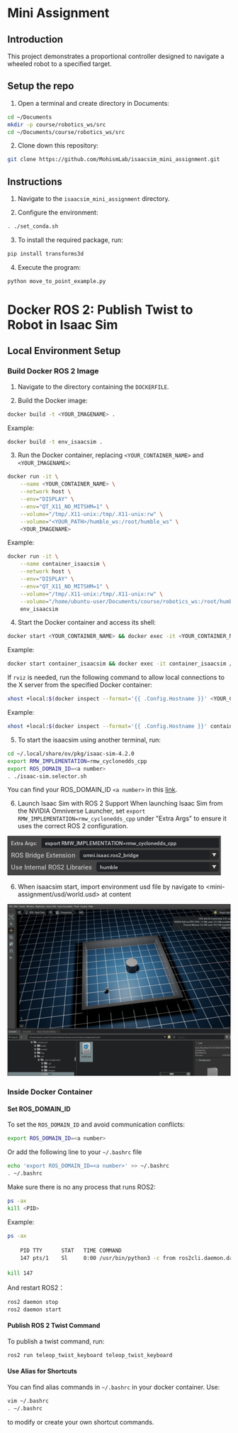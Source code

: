 # Mini Assignment

## Introduction
This project demonstrates a proportional controller designed to navigate a wheeled robot to a specified target.

## Setup the repo
1. Open a terminal and create directory in Documents:
```bash
cd ~/Documents
mkdir -p course/robotics_ws/src
cd ~/Documents/course/robotics_ws/src
```
2. Clone down this repository:
```bash
git clone https://github.com/MohismLab/isaacsim_mini_assignment.git
```


## Instructions
1. Navigate to the `isaacsim_mini_assignment` directory.

2. Configure the environment:
```bash
. ./set_conda.sh 
```

3. To install the required package, run:
```bash
pip install transforms3d
```

4. Execute the program:
```bash
python move_to_point_example.py
```

# Docker ROS 2: Publish Twist to Robot in Isaac Sim 
## Local Environment Setup
### Build Docker ROS 2 Image
1. Navigate to the directory containing the `DOCKERFILE`.

2. Build the Docker image:
```bash
docker build -t <YOUR_IMAGENAME> .
```
Example:
```bash
docker build -t env_isaacsim .
```

3. Run the Docker container, replacing `<YOUR_CONTAINER_NAME>` and `<YOUR_IMAGENAME>`:
```bash
docker run -it \
    --name <YOUR_CONTAINER_NAME> \
    --network host \
    --env="DISPLAY" \
    --env="QT_X11_NO_MITSHM=1" \
    --volume="/tmp/.X11-unix:/tmp/.X11-unix:rw" \
    --volume="<YOUR_PATH>/humble_ws:/root/humble_ws" \
    <YOUR_IMAGENAME>
```
Example:

```bash
docker run -it \
    --name container_isaacsim \
    --network host \
    --env="DISPLAY" \
    --env="QT_X11_NO_MITSHM=1" \
    --volume="/tmp/.X11-unix:/tmp/.X11-unix:rw" \
    --volume="/home/ubuntu-user/Documents/course/robotics_ws:/root/humble_ws" \
    env_isaacsim
```

4. Start the Docker container and access its shell:
```bash
docker start <YOUR_CONTAINER_NAME> && docker exec -it <YOUR_CONTAINER_NAME> /bin/bash
```
Example:
```bash
docker start container_isaacsim && docker exec -it container_isaacsim /bin/bash
```

If `rviz` is needed, run the following command to allow local connections to the X server from the specified Docker container:
    
```bash
xhost +local:$(docker inspect --format='{{ .Config.Hostname }}' <YOUR_CONTAINER_NAME>) && docker start <YOUR_CONTAINER_NAME> && docker exec -it <YOUR_CONTAINER_NAME> /bin/bash
```

Example:
```bash
xhost +local:$(docker inspect --format='{{ .Config.Hostname }}' container_isaacsim) && docker start container_isaacsim && docker exec -it container_isaacsim /bin/bash
```

5. To start the isaacsim using another terminal, run:
```bash
cd ~/.local/share/ov/pkg/isaac-sim-4.2.0
export RMW_IMPLEMENTATION=rmw_cyclonedds_cpp
export ROS_DOMAIN_ID=<a number>
. ./isaac-sim.selector.sh 
```
You can find your ROS_DOMAIN_ID `<a number>` in this [link](https://docs.google.com/spreadsheets/d/1kC7gXXYbdRqgV7mz5oa8AHA5-ZvLCW_N/edit?gid=1509629307#gid=1509629307).

6. Launch Isaac Sim with ROS 2 Support
When launching Isaac Sim from the NVIDIA Omniverse Launcher, set `export RMW_IMPLEMENTATION=rmw_cyclonedds_cpp` under "Extra Args" to ensure it uses the correct ROS 2 configuration.

![image](images/ros_setup_isaacsim.png)

6. When isaacsim start, import environment usd file by navigate to <mini-assignment/usd/world.usd> at content  

![image](images/import_usd.png)

### Inside Docker Container
#### Set ROS_DOMAIN_ID
To set the `ROS_DOMAIN_ID` and avoid communication conflicts:
```bash
export ROS_DOMAIN_ID=<a number>
```
Or add the following line to your `~/.bashrc` file
```bash
echo 'export ROS_DOMAIN_ID=<a number>' >> ~/.bashrc
. ~/.bashrc
```
Make sure there is no any process that runs ROS2:
```bash
ps -ax
kill <PID>
```

Example:
```bash
ps -ax

    PID TTY      STAT   TIME COMMAND
    147 pts/1    Sl     0:00 /usr/bin/python3 -c from ros2cli.daemon.daemonize import main; main() --n

kill 147
```

And restart ROS2：
```bash
ros2 daemon stop
ros2 daemon start
```
#### Publish ROS 2 Twist Command
To publish a twist command, run:
```bash
ros2 run teleop_twist_keyboard teleop_twist_keyboard
```

#### Use Alias for Shortcuts
You can find alias commands in `~/.bashrc` in your docker container. Use:
```bash
vim ~/.bashrc  
. ~/.bashrc
```
to modify or create your own shortcut commands.
